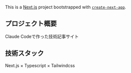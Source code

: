 This is a [Next.js](https://nextjs.org) project bootstrapped with [`create-next-app`](https://nextjs.org/docs/app/api-reference/cli/create-next-app).

## プロジェクト概要

Claude Codeで作った技術記事サイト


## 技術スタック

Next.js × Typescript × Tailwindcss